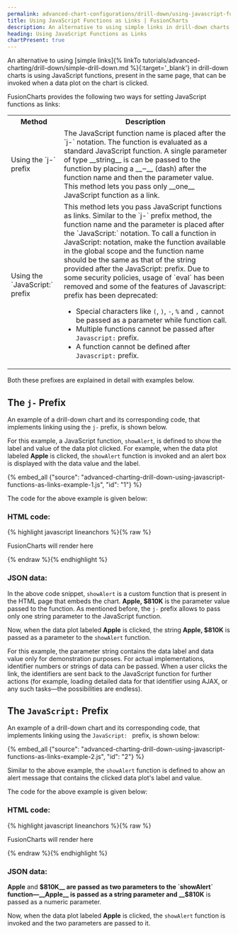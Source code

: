 ```yaml
---
permalink: advanced-chart-configurations/drill-down/using-javascript-functions-as-links.html
title: Using JavaScript Functions as Links | FusionCharts
description: An alternative to using simple links in drill-down charts is using JavaScript functions, present in the same page, that can be invoked when a data plot on the chart is clicked.
heading: Using JavaScript Functions as Links
chartPresent: true
---
```


An alternative to using [simple links]{% linkTo tutorials/advanced-charting/drill-down/simple-drill-down.md %}{:target='_blank'} in drill-down charts is using JavaScript functions, present in the same page, that can be invoked when a data plot on the chart is clicked.

FusionCharts provides the following two ways for setting JavaScript functions as links:
<table>
	<tr>
		<th>Method</th>
		<th>Description</th>
	</tr>
	<tr>
		<td>Using the `j-` prefix</td>
		<td>The JavaScript function name is placed after the `j-` notation. The function is evaluated as a standard JavaScript function. A single parameter of type __string__ is can be passed to the function by placing a __‒__ (dash) after the function name and then the parameter value. This method lets you pass only __one__ JavaScript function as a link.</td>
	</tr>
	<tr>
		<td>Using the `JavaScript:` prefix</td>
		<td>This method lets you pass JavaScript functions as links. Similar to the `j-` prefix method, the function name and the parameter is placed after the `JavaScript:` notation. To call a function in JavaScript: notation, make the function available in the global scope and the function name should be the same as that of the string provided after the JavaScript: prefix.
		Due to some security policies, usage of `eval` has been removed and some of the features of Javascript: prefix has been deprecated:

* Special characters like `(`, `)`, `-`, `%` and `,` cannot be passed as a parameter while function call.
* Multiple functions cannot be passed after `Javascript:` prefix.
* A function cannot be defined after `Javascript:` prefix.</td>
	</tr>
</table>

Both these prefixes are explained in detail with examples below.

## The `j-` Prefix
An example of a drill-down chart and its corresponding code, that implements linking using the `j-` prefix, is shown below.

For this example, a JavaScript function, `showAlert`, is defined to show the label and value of the data plot clicked. For example, when the data plot labeled __Apple__ is clicked, the `showAlert` function is invoked and an alert box is displayed with the data value and the label.

{% embed_all {"source": "advanced-charting-drill-down-using-javascript-functions-as-links-example-1.js", "id": "1"} %}

The code for the above example is given below:

### HTML code:

{% highlight javascript lineanchors %}{% raw %}

<div id="chart-container">FusionCharts will render here</div>
<!-- Drill-down: Simple Link Open in Same Page. Attribute: # link -->
<script language="JavaScript" src="fusioncharts/js/fusioncharts.js"></script>
<script language="JavaScript">
    <!--
    function showAlert(myVar) {
        window.alert(myVar);
    }
    -->
</script>

{% endraw %}{% endhighlight %}

### JSON data:

 

In the above code snippet, `showAlert` is a custom function that is present in the HTML page that embeds the chart. __Apple, $810K__ is the parameter value passed to the function. As mentioned before, the `j-` prefix allows to pass only one string parameter to the JavaScript function.

Now, when the data plot labeled __Apple__ is clicked, the string __Apple, $810K__ is passed as a parameter to the `showAlert` function.

For this example, the parameter string contains the data label and data value only for demonstration purposes. For actual implementations, identifier numbers or strings of data can be passed. When a user clicks the link, the identifiers are sent back to the JavaScript function for further actions (for example, loading detailed data for that identifier using AJAX, or any such tasks—the possibilities are endless).

## The `JavaScript:` Prefix
An example of a drill-down chart and its corresponding code, that implements linking using the `JavaScript: ` prefix, is shown below:

{% embed_all {"source": "advanced-charting-drill-down-using-javascript-functions-as-links-example-2.js", "id": "2"} %}

Similar to the above example, the `showAlert` function is defined to ahow an alert message that contains the clicked data plot's label and value.

The code for the above example is given below:

### HTML code:

{% highlight javascript lineanchors %}{% raw %}

<div id="chart-container">FusionCharts will render here</div>
<!-- Drill-down: Simple Link Open in Same Page. Attribute: # link -->
<script language="JavaScript" src="fusioncharts/js/fusioncharts.js"></script>
<script language="JavaScript">
    <!--
    function showAlert(myVar) {
        window.alert(myVar);
    }
    -->
</script>

{% endraw %}{% endhighlight %}

### JSON data:



__Apple__ and __$810K__ are passed as two parameters to the `showAlert` function—__Apple__ is passed as a string parameter and __$810K__ is passed as a numeric parameter.

Now, when the data plot labeled __Apple__ is clicked, the `showAlert` function is invoked and the two parameters are passed to it. 